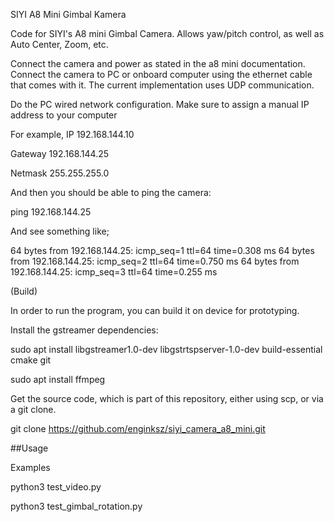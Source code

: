 SIYI A8 Mini Gimbal Kamera

Code for SIYI's A8 mini Gimbal Camera. Allows yaw/pitch control, as well as Auto Center, Zoom, etc.

Connect the camera and power as stated in the a8 mini documentation. 
Connect the camera to PC or onboard computer using the ethernet cable that comes with it. The current implementation uses UDP communication.

Do the PC wired network configuration. Make sure to assign a manual IP address to your computer

For example, IP 192.168.144.10

Gateway 192.168.144.25

Netmask 255.255.255.0

And then you should be able to ping the camera:

ping 192.168.144.25

And see something like;

64 bytes from 192.168.144.25: icmp_seq=1 ttl=64 time=0.308 ms
64 bytes from 192.168.144.25: icmp_seq=2 ttl=64 time=0.750 ms
64 bytes from 192.168.144.25: icmp_seq=3 ttl=64 time=0.255 ms


(Build)

In order to run the program, you can build it on device for prototyping.

Install the gstreamer dependencies:

sudo apt install libgstreamer1.0-dev libgstrtspserver-1.0-dev build-essential cmake git

sudo apt install ffmpeg


Get the source code, which is part of this repository, either using scp, or via a git clone.

git clone https://github.com/enginksz/siyi_camera_a8_mini.git

##Usage

Examples

python3 test_video.py

python3 test_gimbal_rotation.py
